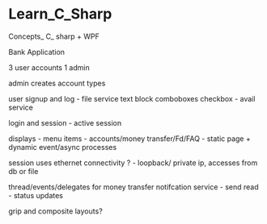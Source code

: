 # Learn_C_Sharp
Concepts_ C_ sharp + WPF

Bank Application

3 user accounts
1 admin

admin creates account types

user signup and log - file service
      text block
      comboboxes
      checkbox - avail service

login and session  - active session

displays - menu items - accounts/money transfer/Fd/FAQ - static page + dynamic event/async processes 

  session uses ethernet connectivity ? - loopback/ private ip, accesses from db or file
  
  
thread/events/delegates for money transfer
notifcation service - send read - status updates


grip and composite layouts?
